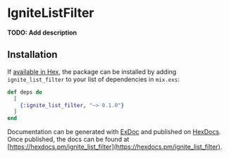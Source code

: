 # IgniteListFilter

**TODO: Add description**

## Installation

If [available in Hex](https://hex.pm/docs/publish), the package can be installed
by adding `ignite_list_filter` to your list of dependencies in `mix.exs`:

```elixir
def deps do
  [
    {:ignite_list_filter, "~> 0.1.0"}
  ]
end
```

Documentation can be generated with [ExDoc](https://github.com/elixir-lang/ex_doc)
and published on [HexDocs](https://hexdocs.pm). Once published, the docs can
be found at [https://hexdocs.pm/ignite_list_filter](https://hexdocs.pm/ignite_list_filter).

